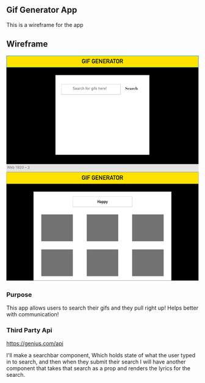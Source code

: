 ## Gif Generator App
This is a wireframe for the app

## Wireframe
![wireframe](./wireframe/wireframe.png)

### Purpose
This app allows users to search their gifs and they pull right up! Helps better with communication!


### Third Party Api
https://genius.com/api

I'll make a searchbar component, Which holds state of what the user typed in to search, and then when they submit their search I will have another component <Results /> that takes that search as a prop and renders the lyrics for the search.